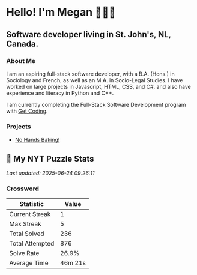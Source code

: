 # Hello! I'm Megan 👩🏻‍💻

## Software developer living in St. John's, NL, Canada.

### About Me

<p>I am an aspiring full-stack software developer, with a B.A. (Hons.) in Sociology and French, as well as an M.A. in Socio-Legal Studies. I have worked on large projects in Javascript, HTML, CSS, and C#, and also have experience and literacy in Python and C++.</p>

I am currently completing the Full-Stack Software Development program with [Get Coding](https://www.getcoding.ca/).

### Projects

* [No Hands Baking!](https://mpartificer.github.io/NoHandsBaking/)

<!-- NYT_STATS_START -->
## 🧩 My NYT Puzzle Stats

*Last updated: 2025-06-24 09:26:11*

### Crossword

| Statistic | Value |
|-----------|-------|
| Current Streak | 1 |
| Max Streak | 5 |
| Total Solved | 236 |
| Total Attempted | 876 |
| Solve Rate | 26.9% |
| Average Time | 46m 21s |


<!-- NYT_STATS_END -->
